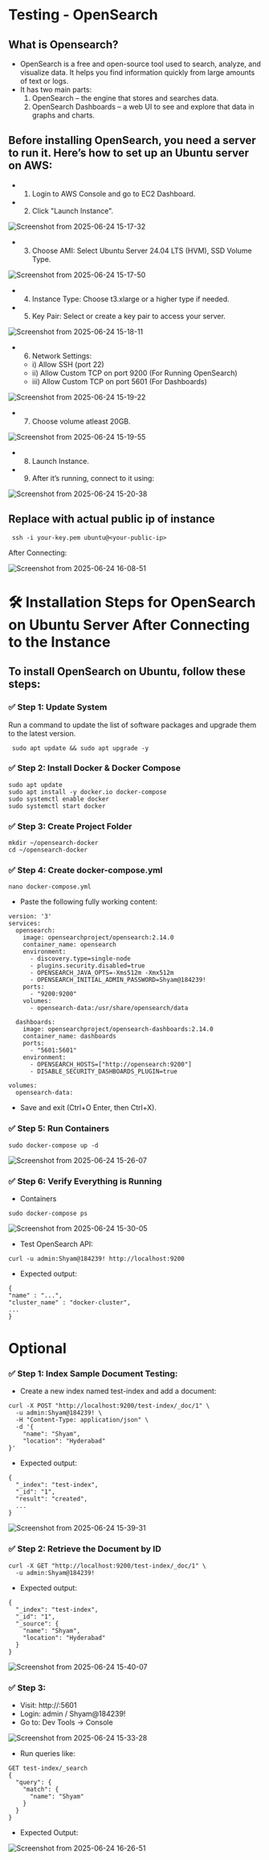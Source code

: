 # Testing - OpenSearch

## What is Opensearch?

- OpenSearch is a free and open-source tool used to search, analyze, and visualize data. It helps you find information quickly from large amounts of text or logs.
- It has two main parts:
  1) OpenSearch – the engine that stores and searches data.
  2) OpenSearch Dashboards – a web UI to see and explore that data in graphs and charts.

## Before installing OpenSearch, you need a server to run it. Here’s how to set up an Ubuntu server on AWS:

- 1) Login to AWS Console and go to EC2 Dashboard.
     
- 2) Click "Launch Instance".
     
![Screenshot from 2025-06-24 15-17-32](https://github.com/user-attachments/assets/7ea57812-4fca-4339-a487-20f1da37c552)

- 3) Choose AMI: Select Ubuntu Server 24.04 LTS (HVM), SSD Volume Type.
     
![Screenshot from 2025-06-24 15-17-50](https://github.com/user-attachments/assets/7580e207-04c8-425c-a312-24063d0ec5d3)

- 4) Instance Type: Choose t3.xlarge or a higher type if needed.
     
- 5) Key Pair: Select or create a key pair to access your server.


![Screenshot from 2025-06-24 15-18-11](https://github.com/user-attachments/assets/2f4acf91-45a7-42b9-a5fd-c0c5def8d2de)
     

- 6) Network Settings:
    - i) Allow SSH (port 22)
    - ii) Allow Custom TCP on port 9200  (For Running OpenSearch)
    - iii) Allow Custom TCP on port 5601  (For Dashboards)

![Screenshot from 2025-06-24 15-19-22](https://github.com/user-attachments/assets/b74ad84b-4d78-4e6b-bcac-f8ba6e10da46)

- 7) Choose volume atleast 20GB.
 
![Screenshot from 2025-06-24 15-19-55](https://github.com/user-attachments/assets/97095ee6-2753-4491-b4b4-5f1e38a032c6)

- 8) Launch Instance.
     
- 9) After it’s running, connect to it using:

![Screenshot from 2025-06-24 15-20-38](https://github.com/user-attachments/assets/20d316be-033e-49bf-8247-4f2ba7622195)

## Replace with actual public ip of instance
```
 ssh -i your-key.pem ubuntu@<your-public-ip>
```

After Connecting:

![Screenshot from 2025-06-24 16-08-51](https://github.com/user-attachments/assets/45a8d9f5-91aa-49f9-8697-600f665395b1)


# 🛠️ Installation Steps for OpenSearch on Ubuntu Server After Connecting to the Instance

## To install OpenSearch on Ubuntu, follow these steps:

### ✅ Step 1: Update System

Run a command to update the list of software packages and upgrade them to the latest version.


```
 sudo apt update && sudo apt upgrade -y
```

### ✅ Step 2:  Install Docker & Docker Compose

```
sudo apt update
sudo apt install -y docker.io docker-compose
sudo systemctl enable docker
sudo systemctl start docker

```


### ✅ Step 3: Create Project Folder

```
mkdir ~/opensearch-docker
cd ~/opensearch-docker
```

### ✅ Step 4: Create docker-compose.yml

```
nano docker-compose.yml

```
- Paste the following fully working content:

```
version: '3'
services:
  opensearch:
    image: opensearchproject/opensearch:2.14.0
    container_name: opensearch
    environment:
      - discovery.type=single-node
      - plugins.security.disabled=true
      - OPENSEARCH_JAVA_OPTS=-Xms512m -Xmx512m
      - OPENSEARCH_INITIAL_ADMIN_PASSWORD=Shyam@184239!
    ports:
      - "9200:9200"
    volumes:
      - opensearch-data:/usr/share/opensearch/data

  dashboards:
    image: opensearchproject/opensearch-dashboards:2.14.0
    container_name: dashboards
    ports:
      - "5601:5601"
    environment:
      - OPENSEARCH_HOSTS=["http://opensearch:9200"]
      - DISABLE_SECURITY_DASHBOARDS_PLUGIN=true

volumes:
  opensearch-data:

```
- Save and exit (Ctrl+O Enter, then Ctrl+X).
    
### ✅ Step 5: Run Containers

```
sudo docker-compose up -d

```

![Screenshot from 2025-06-24 15-26-07](https://github.com/user-attachments/assets/0fd680df-8d1d-46d9-b441-956c6544fd79)


### ✅ Step 6: Verify Everything is Running

- Containers
  
```
sudo docker-compose ps

```

![Screenshot from 2025-06-24 15-30-05](https://github.com/user-attachments/assets/33eaa57f-251a-477c-9846-4f2b4ef21bc3)


- Test OpenSearch API:

```
curl -u admin:Shyam@184239! http://localhost:9200

```

- Expected output:
  
```
{
"name" : "...",
"cluster_name" : "docker-cluster",
...
}
```

# Optional

### ✅ Step 1: Index Sample Document Testing:

- Create a new index named test-index and add a document:

```
curl -X POST "http://localhost:9200/test-index/_doc/1" \
  -u admin:Shyam@184239! \
  -H "Content-Type: application/json" \
  -d '{
    "name": "Shyam",
    "location": "Hyderabad"
}'
```

- Expected output:

```
{
  "_index": "test-index",
  "_id": "1",
  "result": "created",
  ...
}

```

![Screenshot from 2025-06-24 15-39-31](https://github.com/user-attachments/assets/98d9edb7-7c53-4b85-b884-03f0fdbbc7d0)


### ✅ Step 2: Retrieve the Document by ID

```
curl -X GET "http://localhost:9200/test-index/_doc/1" \
  -u admin:Shyam@184239!

```

- Expected output:

```
{
  "_index": "test-index",
  "_id": "1",
  "_source": {
    "name": "Shyam",
    "location": "Hyderabad"
  }
}

```
![Screenshot from 2025-06-24 15-40-07](https://github.com/user-attachments/assets/5655f6f2-3650-420b-8bef-ab8c7215f4a2)


### ✅ Step 3: 
- Visit: http://<your-ec2-ip>:5601
- Login: admin / Shyam@184239!
- Go to: Dev Tools → Console

![Screenshot from 2025-06-24 15-33-28](https://github.com/user-attachments/assets/616f6768-6d27-4cd5-82b9-099310096891)

- Run queries like:

```
GET test-index/_search
{
  "query": {
    "match": {
      "name": "Shyam"
    }
  }
}
```
- Expected Output:

 ![Screenshot from 2025-06-24 16-26-51](https://github.com/user-attachments/assets/70330502-9f61-4539-afb3-7df7d0ebc523)
 
